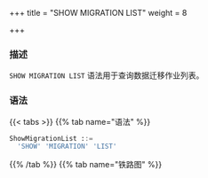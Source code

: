 +++
title = "SHOW MIGRATION LIST"
weight = 8

+++

### 描述

`SHOW MIGRATION LIST` 语法用于查询数据迁移作业列表。

### 语法

{{< tabs >}}
{{% tab name="语法" %}}
```sql
ShowMigrationList ::=
  'SHOW' 'MIGRATION' 'LIST'
```
{{% /tab %}}
{{% tab name="铁路图" %}}
<iframe frameborder="0" name="diagram" id="diagram" width="100%" height="100%"></iframe>
{{% /tab %}}
{{< /tabs >}}

### 返回值说明

| 列             | 说明                        |
|----------------|----------------------------|
| id             | 数据迁移作业ID               |
| tables         | 迁移表                      |
| job_item_count | 数据迁移作业分片数量          |
| active         | 数据迁移作业状态              |
| create_time    | 数据迁移作业创建时间          |
| stop_time      | 数据迁移作业停止时间          |

### 示例

- 查询数据迁移作业列表

```sql
SHOW MIGRATION LIST;
```

```sql
mysql> SHOW MIGRATION LIST;
+---------------------------------------+---------+----------------+--------+---------------------+---------------------+
| id                                    | tables  | job_item_count | active | create_time         | stop_time           |
+---------------------------------------+---------+----------------+--------+---------------------+---------------------+
| j01013a38b0184e07c864627b5bb05da09ee0 | t_order | 1              | false  | 2022-10-31 18:18:24 | 2022-10-31 18:18:31 |
+---------------------------------------+---------+----------------+--------+---------------------+---------------------+
1 row in set (0.28 sec)
```

### 保留字

`SHOW`、`MIGRATION`、`LIST`

### 相关链接

- [保留字](/cn/user-manual/shardingsphere-proxy/distsql/syntax/reserved-word/)